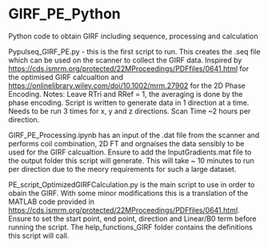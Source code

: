 # GIRF_PE_Python
Python code to obtain GIRF including sequence, processing and calculation 

Pypulseq_GIRF_PE.py - this is the first script to run. This creates the .seq file which can be used on the scanner to collect the GIRF data. 
Inspired by https://cds.ismrm.org/protected/22MProceedings/PDFfiles/0641.html for the optimised GIRF calcualtion and https://onlinelibrary.wiley.com/doi/10.1002/mrm.27902 for the 2D Phase Encoding. 
Notes: Leave RTri and RRef = 1, the averaging is done by the phase encoding. Script is written to generate data in 1 direction at a time. Needs to be run 3 times for x, y and z directions. Scan Time ~2 hours per direction. 

GIRF_PE_Processing.ipynb has an input of the .dat file from the scanner and performs coil combination, 2D FT and orgnaises the data sensibly to be used for the GIRF calcualtion. Ensure to add the InputGradients.mat file to the output folder this script will generate. This will take ~ 10 minutes to run per direction due to the meory requirements for such a large dataset.

PE_script_OptimizedGIRFCalculation.py is the main script to use in order to obain the GIRF. With some minor modifications this is a translation of the MATLAB code provided in https://cds.ismrm.org/protected/22MProceedings/PDFfiles/0641.html. Ensure to set the start point, end point, direction and Linear/B0 term before running the script. The help_functions_GIRF folder contains the definitions this script will call. 

